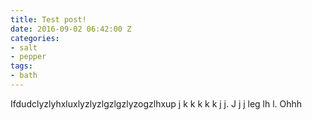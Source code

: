 ```yaml
---
title: Test post!
date: 2016-09-02 06:42:00 Z
categories:
- salt
- pepper
tags:
- bath
---
```


Ifdudclyzlyhxluxlyzlyzlgzlgzlyzogzlhxup j k k k k k j j. J j j leg lh l. Ohhh 
